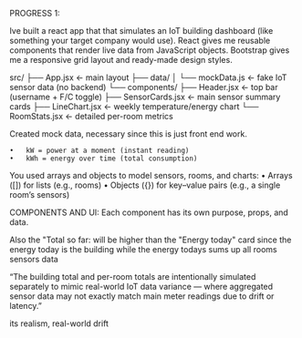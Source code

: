 
PROGRESS 1:

Ive built a react app that that simulates an IoT building dashboard (like something your target company would use).
React gives me reusable components that render live data from JavaScript objects.
Bootstrap gives me a responsive grid layout and ready-made design styles.

src/
 ├── App.jsx                ← main layout
 ├── data/
 │    └── mockData.js       ← fake IoT sensor data (no backend)
 └── components/
      ├── Header.jsx        ← top bar (username + F/C toggle)
      ├── SensorCards.jsx   ← main sensor summary cards
      ├── LineChart.jsx     ← weekly temperature/energy chart
      └── RoomStats.jsx     ← detailed per-room metrics

Created mock data, necessary since this is just front end work.

	•	kW = power at a moment (instant reading)
	•	kWh = energy over time (total consumption)

You used arrays and objects to model sensors, rooms, and charts:
	•	Arrays ([]) for lists (e.g., rooms)
	•	Objects ({}) for key–value pairs (e.g., a single room’s sensors)

COMPONENTS AND UI:
Each component has its own purpose, props, and data.


Also the "Total so far: will be higher than the "Energy today" card since the energy today is the building
while the energy todays sums up all rooms sensors data

“The building total and per-room totals are intentionally simulated separately to mimic real-world IoT data variance — where aggregated sensor data may not exactly match main meter readings due to drift or latency.”

its realism, real-world drift 





